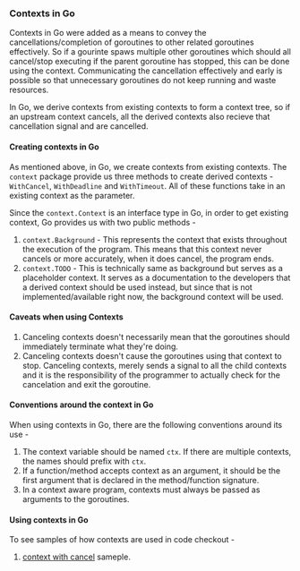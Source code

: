 ### Contexts in Go
Contexts in Go were added as a means to convey the cancellations/completion of goroutines to other related goroutines effectively. So if a gourinte spaws multiple other goroutines which should all cancel/stop executing if the parent goroutine has stopped, this can be done using the context.
Communicating the cancellation effectively and early is possible so that unnecessary goroutines do not keep running and waste resources.

In Go, we derive contexts from existing contexts to form a context tree, so if an upstream context cancels, all the derived contexts also recieve that cancellation signal and are cancelled.

#### Creating contexts in Go
As mentioned above, in Go, we create contexts from existing contexts. The `context` package provide us three methods to create derived contexts -  `WithCancel`, `WithDeadline` and `WithTimeout`. All of these functions take in an existing context as the parameter.

Since the `context.Context` is an interface type in Go, in order to get existing context, Go provides us with two public methods -
1. `context.Background` - This represents the context that exists throughout the execution of the program. This means that this context never cancels or more accurately, when it does cancel, the program ends.
2. `context.TODO` - This is technically same as background but serves as a placeholder context. It serves as a documentation to the developers that a derived context should be used instead, but since that is not implemented/available right now, the background context will be used.

#### Caveats when using Contexts
1. Canceling contexts doesn't necessarily mean that the goroutines should immediately terminate what they're doing.
2. Canceling contexts doesn't cause the goroutines using that context to stop. Canceling contexts, merely sends a signal to all the child contexts and it is the responsibility of the programmer to actually check for the cancelation and exit the goroutine.

#### Conventions around the context in Go
When using contexts in Go, there are the following conventions around its use -
1. The context variable should be named `ctx`. If there are multiple contexts, the names should prefix with `ctx`. 
2. If a function/method accepts context as an argument, it should be the first argument that is declared in the method/function signature.
3. In a context aware program, contexts must always be passed as arguments to the goroutines.

#### Using contexts in Go
To see samples of how contexts are used in code checkout -
1. [context with cancel](../demo-programs/context-cancel-example/main.go) sameple.
